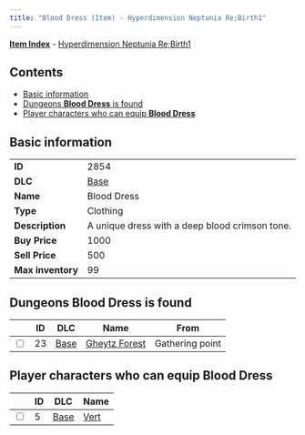 ```yaml
---
title: "Blood Dress (Item) - Hyperdimension Neptunia Re;Birth1"
---
```


[**Item Index**](/neptunia/rb1/item/index.html) - [Hyperdimension Neptunia Re;Birth1](/neptunia/rb1)

## Contents

- [Basic information](#basic-information)
- [Dungeons **Blood Dress** is found](#dungeons-blood-dress-is-found)
- [Player characters who can equip **Blood Dress**](#player-characters-who-can-equip-blood-dress)

## Basic information

|   |   |
| -- | -- |
| **ID** | 2854 |
| **DLC** | [Base](/neptunia/rb1/dlc/1-base.html) |
| **Name** | Blood Dress |
| **Type** | Clothing |
| **Description** | A unique dress with a deep blood crimson tone. |
| **Buy Price** | 1000 |
| **Sell Price** | 500 |
| **Max inventory** | 99 |


## Dungeons **Blood Dress** is found

|    | ID | DLC | Name | From |
| -- | -- | --- | ---- | ---- |
| <input type="checkbox" id="rb1-dungeon-1-23" class="trackbox" /> | 23 | [Base](/neptunia/rb1/dlc/1-base.html) | [Gheytz Forest](/neptunia/rb1/dungeon/1-23-gheytz-forest.html) | Gathering point |


## Player characters who can equip **Blood Dress**

|    | ID | DLC | Name |
| -- | -- | --- | ---- |
| <input type="checkbox" id="rb1-player-1-5" class="trackbox" /> | 5 | [Base](/neptunia/rb1/dlc/1-base.html) | [Vert](/neptunia/rb1/player/1-5-vert.html) |
